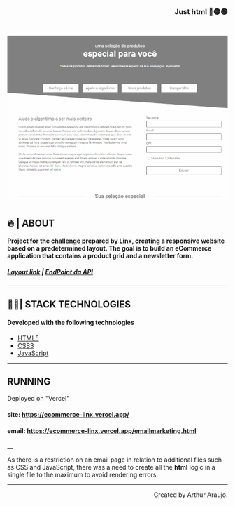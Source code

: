 
<h3 align="right">
    Just html 🔴🟡🟢
</h3>


<h1>
    <img src="Midia/gifPageAll.gif"/>
</h1>





## 🔥 | ABOUT

#### Project for the challenge prepared by **Linx**, creating a responsive website based on a predetermined layout. The goal is to build an **eCommerce application** that contains a product grid and a newsletter form.

##### [Layout link]( https://xd.adobe.com/spec/4025e242-a495-4594-71d2-5fd89d774b57-3614) | [EndPoint da API]( https://frontend-intern-challenge-api.iurykrieger.now.sh/products?page=1)

---

## 🐱‍👤| STACK TECHNOLOGIES


#### Developed with the following technologies

- [HTML5](https://developer.mozilla.org/en-US/docs/Web/Guide/HTML/HTML5)
- [CSS3](https://developer.mozilla.org/en-US/docs/Web/CSS)
- [JavaScript](https://developer.mozilla.org/en-US/docs/Web/JavaScript)

---
## RUNNING

Deployed on "Vercel"

#### site: https://ecommerce-linx.vercel.app/
#### email: https://ecommerce-linx.vercel.app/emailmarketing.html

__

As there is a restriction on an email page in relation to additional files such as CSS and JavaScript, there was a need to create all the **html** logic in a single file to the maximum to avoid rendering errors.




---
<p align="right">Created by Arthur Araujo.</p>





